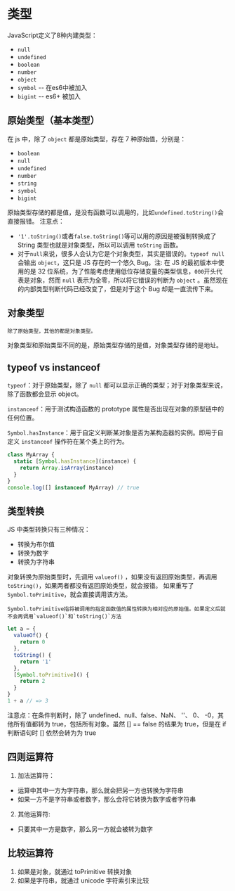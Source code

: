 # 类型

JavaScript定义了8种内建类型：
- `null`
- `undefined`
- `boolean`
- `number`
- `object`
- `symbol` -- 在es6中被加入
- `bigint` -- es6+ 被加入

## 原始类型（基本类型）

在 js 中，除了 `object` 都是原始类型，存在 7 种原始值，分别是：

- `boolean`
- `null`
- `undefined`
- `number`
- `string`
- `symbol`
- `bigint`

原始类型存储的都是值，是没有函数可以调用的，比如`undefined.toString()`会直接报错。
注意点：

- `'1'.toString()`或者`false.toString()`等可以用的原因是被强制转换成了 String 类型也就是对象类型，所以可以调用 `toString` 函数。
- 对于`null`来说，很多人会认为它是个对象类型，其实是错误的。`typeof null` 会输出 `object`，这只是 JS 存在的一个悠久 Bug。注: 在 JS 的最初版本中使用的是 32 位系统，为了性能考虑使用低位存储变量的类型信息，`000`开头代表是对象，然而 `null` 表示为全零，所以将它错误的判断为 `object` 。虽然现在的内部类型判断代码已经改变了，但是对于这个 Bug 却是一直流传下来。

## 对象类型

    除了原始类型，其他的都是对象类型。

对象类型和原始类型不同的是，原始类型存储的是值，对象类型存储的是地址。

## typeof vs instanceof

`typeof`：对于原始类型，除了 `null` 都可以显示正确的类型；对于对象类型来说，除了函数都会显示 object。

`instanceof`：用于测试构造函数的 prototype 属性是否出现在对象的原型链中的任何位置。

`Symbol.hasInstance`：用于自定义判断某对象是否为某构造器的实例。即用于自定义 `instanceof` 操作符在某个类上的行为。

```javascript
class MyArray {
  static [Symbol.hasInstance](instance) {
    return Array.isArray(instance)
  }
}
console.log([] instanceof MyArray) // true
```

## 类型转换

JS 中类型转换只有三种情况：

- 转换为布尔值
- 转换为数字
- 转换为字符串

对象转换为原始类型时，先调用 `valueof()` ，如果没有返回原始类型，再调用 `toString()`，如果两者都没有返回原始类型，就会报错。
如果重写了`Symbol.toPrimitive`，就会直接调用该方法。

    Symbol.toPrimitive指将被调用的指定函数值的属性转换为相对应的原始值。如果定义后就不会再调用`valueof()`和`toString()`方法

```javascript
let a = {
  valueOf() {
    return 0
  },
  toString() {
    return '1'
  },
  [Symbol.toPrimitive]() {
    return 2
  }
}
1 + a // => 3
```

注意点：在条件判断时，除了 undefined、null、false、NaN、 ''、 0、 -0，其他所有值都转为 true，包括所有对象。虽然 [] == false 的结果为 true，但是在 if 判断语句时 [] 依然会转为为 true

## 四则运算符

1. 加法运算符：

- 运算中其中一方为字符串，那么就会把另一方也转换为字符串
- 如果一方不是字符串或者数字，那么会将它转换为数字或者字符串

2. 其他运算符:

- 只要其中一方是数字，那么另一方就会被转为数字

## 比较运算符

1. 如果是对象，就通过 toPrimitive 转换对象
2. 如果是字符串，就通过 unicode 字符索引来比较
